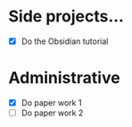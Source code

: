 
# Side projects...
- [x] Do the Obsidian tutorial

# Administrative
- [x] Do paper work 1
- [ ] Do paper work 2